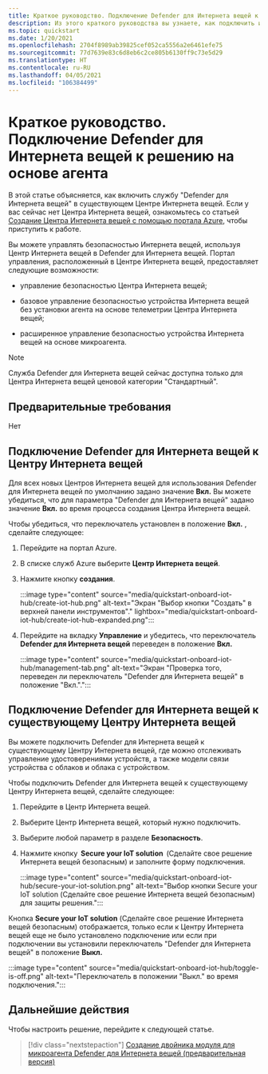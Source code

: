```yaml
---
title: Краткое руководство. Подключение Defender для Интернета вещей к решению на основе агента
description: Из этого краткого руководства вы узнаете, как подключить и включить службу безопасности Defender для Интернета вещей в Центре Интернета вещей Azure.
ms.topic: quickstart
ms.date: 1/20/2021
ms.openlocfilehash: 2704f8989ab39825cef052ca5556a2e6461efe75
ms.sourcegitcommit: 77d7639e83c6d8eb6c2ce805b6130ff9c73e5d29
ms.translationtype: HT
ms.contentlocale: ru-RU
ms.lasthandoff: 04/05/2021
ms.locfileid: "106384499"
---
```

# <a name="quickstart-onboard-defender-for-iot-to-an-agent-based-solution"></a>Краткое руководство. Подключение Defender для Интернета вещей к решению на основе агента

В этой статье объясняется, как включить службу "Defender для Интернета вещей" в существующем Центре Интернета вещей. Если у вас сейчас нет Центра Интернета вещей, ознакомьтесь со статьей [Создание Центра Интернета вещей с помощью портала Azure](../iot-hub/iot-hub-create-through-portal.md), чтобы приступить к работе.

Вы можете управлять безопасностью Интернета вещей, используя Центр Интернета вещей в Defender для Интернета вещей. Портал управления, расположенный в Центре Интернета вещей, предоставляет следующие возможности: 

- управление безопасностью Центра Интернета вещей;

- базовое управление безопасностью устройства Интернета вещей без установки агента на основе телеметрии Центра Интернета вещей; 

- расширенное управление безопасностью устройства Интернета вещей на основе микроагента.

> [!NOTE]
> Служба Defender для Интернета вещей сейчас доступна только для Центра Интернета вещей ценовой категории "Стандартный".

## <a name="prerequisites"></a>Предварительные требования

Нет

## <a name="onboard-defender-for-iot-to-an-iot-hub"></a>Подключение Defender для Интернета вещей к Центру Интернета вещей

Для всех новых Центров Интернета вещей для использования Defender для Интернета вещей по умолчанию задано значение **Вкл.** Вы можете убедиться, что для параметра "Defender для Интернета вещей" задано значение **Вкл.** во время процесса создания Центра Интернета вещей.

Чтобы убедиться, что переключатель установлен в положение **Вкл.** , сделайте следующее:

1. Перейдите на портал Azure.

1. В списке служб Azure выберите **Центр Интернета вещей**.

1. Нажмите кнопку **создания**.

    :::image type="content" source="media/quickstart-onboard-iot-hub/create-iot-hub.png" alt-text="Экран &quot;Выбор кнопки &quot;Создать&quot; в верхней панели инструментов&quot;." lightbox="media/quickstart-onboard-iot-hub/create-iot-hub-expanded.png":::

1. Перейдите на вкладку **Управление** и убедитесь, что переключатель **Defender для Интернета вещей** переведен в положение **Вкл.**

    :::image type="content" source="media/quickstart-onboard-iot-hub/management-tab.png" alt-text="Экран &quot;Проверка того, переведен ли переключатель &quot;Defender для Интернета вещей&quot; в положение &quot;Вкл.&quot;.":::

## <a name="onboard-defender-for-iot-to-an-existing-iot-hub"></a>Подключение Defender для Интернета вещей к существующему Центру Интернета вещей

Вы можете подключить Defender для Интернета вещей к существующему Центру Интернета вещей, где можно отслеживать управление удостоверениями устройств, а также модели связи устройства с облаков и облака с устройством.

Чтобы подключить Defender для Интернета вещей к существующему Центру Интернета вещей, сделайте следующее:

1. Перейдите в Центр Интернета вещей. 

1. Выберите Центр Интернета вещей, который нужно подключить.

1. Выберите любой параметр в разделе **Безопасность**.

1. Нажмите кнопку  **Secure your IoT solution**  (Сделайте свое решение Интернета вещей безопасным) и заполните форму подключения. 

    :::image type="content" source="media/quickstart-onboard-iot-hub/secure-your-iot-solution.png" alt-text="Выбор кнопки Secure your IoT solution (Сделайте свое решение Интернета вещей безопасным) для защиты решения.":::

Кнопка **Secure your IoT solution** (Сделайте свое решение Интернета вещей безопасным) отображается, только если к Центру Интернета вещей еще не было установлено подключение или если при подключении вы установили переключатель "Defender для Интернета вещей" в положение **Выкл.**

:::image type="content" source="media/quickstart-onboard-iot-hub/toggle-is-off.png" alt-text="Переключатель в положении &quot;Выкл.&quot; во время подключения.":::

## <a name="next-steps"></a>Дальнейшие действия

Чтобы настроить решение, перейдите к следующей статье.

> [!div class="nextstepaction"]
> [Создание двойника модуля для микроагента Defender для Интернета вещей (предварительная версия)](quickstart-create-micro-agent-module-twin.md)
